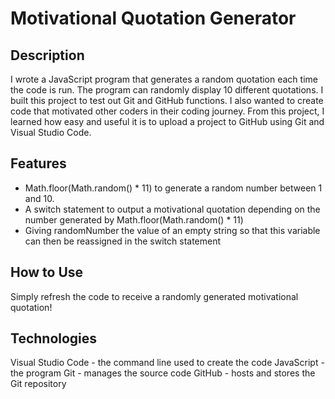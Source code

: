# Motivational Quotation Generator

## Description
I wrote a JavaScript program that generates a random quotation each time the code is run. The program can randomly display 10 different quotations.
I built this project to test out Git and GitHub functions. I also wanted to create code that motivated other coders in their coding journey. From this project, I learned how easy and useful it is to upload a project to GitHub using Git and Visual Studio Code.

## Features
+ Math.floor(Math.random() * 11) to generate a random number between 1 and 10.
+ A switch statement to output a motivational quotation depending on the number generated by Math.floor(Math.random() * 11)
+ Giving randomNumber the value of an empty string so that this variable can then be reassigned in the switch statement
## How to Use
Simply refresh the code to receive a randomly generated motivational quotation!
## Technologies
Visual Studio Code - the command line used to create the code
JavaScript - the program
Git - manages the source code
GitHub - hosts and stores the Git repository
